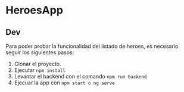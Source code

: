# HeroesApp

## Dev

Para poder probar la funcionalidad del listado de heroes, es necesario seguir los siguientes pasos:

1. Clonar el proyecto.
2. Ejecutar ```npm install```
3. Levantar el backend con el comando ```npm run backend```
4. Ejecuar la app con ```npm start o ng serve```
